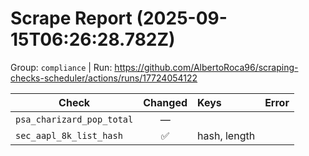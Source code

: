 # Scrape Report (2025-09-15T06:26:28.782Z)

Group: `compliance`  |  Run: https://github.com/AlbertoRoca96/scraping-checks-scheduler/actions/runs/17724054122

| Check | Changed | Keys | Error |
|---|:---:|:--|:--|
| `psa_charizard_pop_total` | — |  |  |
| `sec_aapl_8k_list_hash` | ✅ | hash, length |  |
